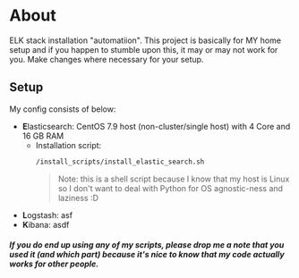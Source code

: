 # About
ELK stack installation "automatiion". This project is basically for MY home setup and if you happen to stumble upon this, it may or may not work for you. Make changes where necessary for your setup. 

## Setup
My config consists of below:
- **E**lasticsearch: CentOS 7.9 host (non-cluster/single host) with 4 Core and 16 GB RAM
    - Installation script: 
        ```sh
        /install_scripts/install_elastic_search.sh
        ```
        > Note: this is a shell script because I know that my host is Linux so I don't want to deal with Python for OS agnostic-ness and laziness :D
- **L**ogstash: asf
- **K**ibana: asdf

##### If you do end up using any of my scripts, please drop me a note that you used it (and which part) because it's nice to know that my code actually works for other people. 
